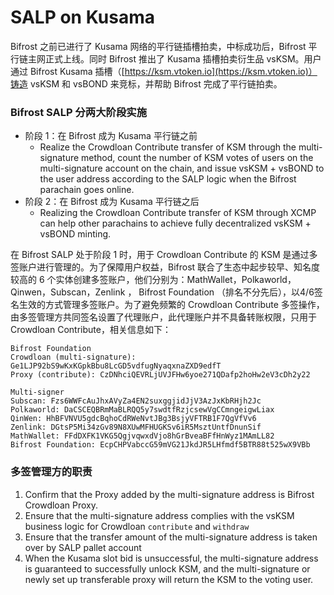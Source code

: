 # SALP on Kusama

Bifrost 之前已进行了 Kusama 网络的平行链插槽拍卖，中标成功后，Bifrost 平行链主网正式上线。同时 Bifrost 推出了 Kusama 插槽拍卖衍生品 vsKSM。用户通过 Bifrost Kusama 插槽（[https://ksm.vtoken.io](https://ksm.vtoken.io)）铸造 vsKSM 和 vsBOND 来竞标，并帮助 Bifrost 完成了平行链拍卖。

### Bifrost SALP 分两大阶段实施

* 阶段 1：在 Bifrost 成为 Kusama 平行链之前
  * Realize the Crowdloan Contribute transfer of KSM through the multi-signature method, count the number of KSM votes of users on the multi-signature account on the chain, and issue vsKSM + vsBOND to the user address according to the SALP logic when the Bifrost parachain goes online.
* 阶段 2：在 Bifrost 成为 Kusama 平行链之后
  * Realizing the Crowdloan Contribute transfer of KSM through XCMP can help other parachains to achieve fully decentralized vsKSM + vsBOND minting.

在 Bifrost SALP 处于阶段 1 时，用于 Crowdloan Contribute 的 KSM 是通过多签账户进行管理的。为了保障用户权益，Bifrost 联合了生态中起步较早、知名度较高的 6 个实体创建多签账户，他们分别为：MathWallet，Polkaworld，Qinwen，Subscan，Zenlink ， Bifrost Foundation （排名不分先后），以4/6签名生效的方式管理多签账户。为了避免频繁的 Crowdloan Contribute 多签操作，由多签管理方共同签名设置了代理账户，此代理账户并不具备转账权限，只用于 Crowdloan Contribute，相关信息如下：

```
Bifrost Foundation
Crowdloan (multi-signature): Ge1LJP92bS9wKxKGpkBbu8LcGD5vdfugNyaqxnaZXD9edfT
Proxy (contribute): CzDNhciQEVRLjUVJFHw6yoe271QDafp2hoHw2eV3cDh2y22
```

```
Multi-signer
Subscan: Fzs6WWFcAuJhxAVyZa4EN2suxggjidJjV3AzJxKbRHjh2Jc
Polkaworld: DaCSCEQBRmMaBLRQQ5y7swdtfRzjcsewVgCCmngeigwLiax
QinWen: HhBFVNVU5gdcBqhoCdRWeNvtJBg3BsjyVFTRB1F7QgVfVv6
Zenlink: DGtsP5Mi34zGv89N8XUwMFHUGKSv6iR5MsztUntfDnunSif
MathWallet: FFdDXFK1VKG5QgjvqwxdVjo8hGrBveaBFfHnWyz1MAmLL82
Bifrost Foundation: EcpCHPVabccG59mVG21JkdJR5LHfmdf5BTR88t525wX9VBb
```

### 多签管理方的职责

1. Confirm that the Proxy added by the multi-signature address is Bifrost Crowdloan Proxy.
2. Ensure that the multi-signature address complies with the vsKSM business logic for Crowdloan `contribute` and `withdraw`
3. Ensure that the transfer amount of the multi-signature address is taken over by SALP pallet account
4. When the Kusama slot bid is unsuccessful, the multi-signature address is guaranteed to successfully unlock KSM, and the multi-signature or newly set up transferable proxy will return the KSM to the voting user.
